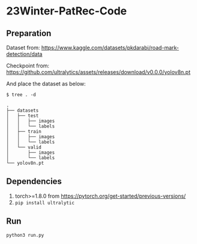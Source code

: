 # 23Winter-PatRec-Code
## Preparation
Dataset from: https://www.kaggle.com/datasets/pkdarabi/road-mark-detection/data

Checkpoint from: https://github.com/ultralytics/assets/releases/download/v0.0.0/yolov8n.pt

And place the dataset as below:

```
$ tree . -d

.
├── datasets
│   ├── test
│   │   ├── images
│   │   └── labels
│   ├── train
│   │   ├── images
│   │   └── labels
│   └── valid
│       ├── images
│       └── labels
└── yolov8n.pt
```
## Dependencies
1. torch>=1.8.0 from https://pytorch.org/get-started/previous-versions/
2. `pip install ultralytic`


## Run
`python3 run.py`